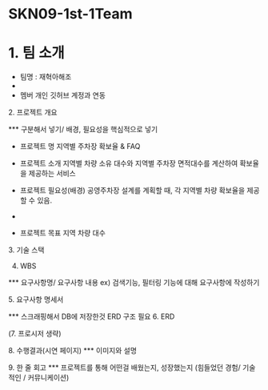 # SKN09-1st-1Team

# 1. 팀 소개

- 팀명 : 재혁아해조
- 
- 멤버 개인 깃허브 계정과 연동


2. 프로젝트 개요


*** 구분해서 넣기/ 배경, 필요성을 핵심적으로 넣기

- 프로젝트 명
지역별 주차장 확보율 & FAQ


- 프로젝트 소개
지역별 차량 소유 대수와 지역별 주차장 면적대수를 계산하여 확보율을 제공하는 서비스

- 프로젝트 필요성(배경)
공영주차장 설계를 계획할 때, 각 지역별 차량 확보율을 제공할 수 있음. 
- 
- 프로젝트 목표
지역 차량 대수

3. 기술 스택

4. WBS


*** 요구사항명/ 요구사항 내용
ex) 검색기능, 필터링 기능에 대해 요구사항에 작성하기

5. 요구사항 명세서

*** 스크래핑해서 DB에 저장한것 ERD 구조 필요
6. ERD

(7. 프로시저 생략)

8. 수행결과(시연 페이지)
*** 이미지와 설명

9. 한 줄 회고
*** 프로젝트를 통해 어떤걸 배웠는지, 성장했는지
(힘들었던 경험/ 기술적인 / 커뮤니케이션)
